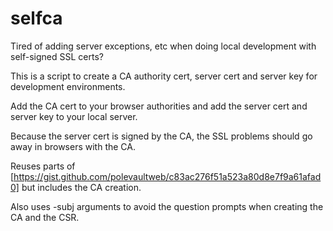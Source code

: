 # selfca

Tired of adding server exceptions, etc when doing local development with self-signed SSL certs?

This is a script to create a CA authority cert, server cert and server key for development environments.

Add the CA cert to your browser authorities and add the server cert and server key to your local server.

Because the server cert is signed by the CA, the SSL problems should go away in browsers with the CA.

Reuses parts of [https://gist.github.com/polevaultweb/c83ac276f51a523a80d8e7f9a61afad0] but includes the CA creation.

Also uses -subj arguments to avoid the question prompts when creating the CA and the CSR.
